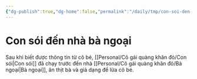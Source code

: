 ```yaml
---
{"dg-publish":true,"dg-home":false,"permalink":"/daily/tmp/con-soi-den-nha-ba-ngoai/","dgPassFrontmatter":true,"noteIcon":"","updated":"2025-01-14T22:02:33.118+07:00"}
---
```


# Con sói đến nhà bà ngoại

Sau khi biết được thông tin từ cô bé, [[Personal/Cô gái quàng khăn đỏ/Con sói\|Con sói]] đã chạy trước đến nhà [[Personal/Cô gái quàng khăn đỏ/Bà ngoại\|Bà ngoại]], ăn thịt bà và giả dạng để lừa cô bé.